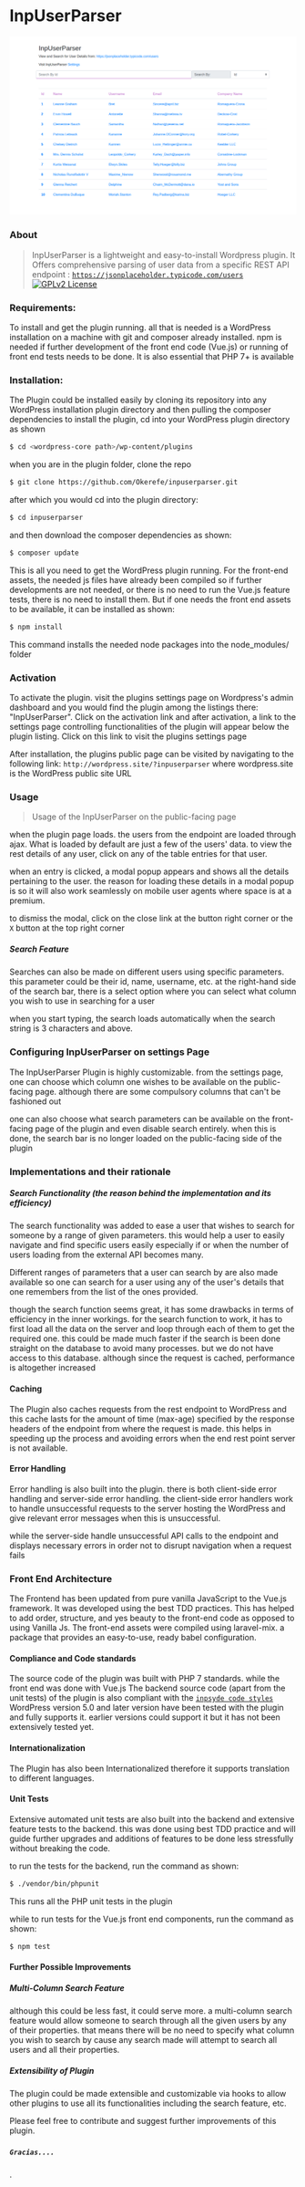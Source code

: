 
# InpUserParser
![Screenshot of the InpUserParser Public Facing Page](public/img/inpuser_shot.png)

### About
>InpUserParser is a lightweight and easy-to-install Wordpress plugin.
It Offers comprehensive parsing of user data from a specific REST API endpoint : [`https://jsonplaceholder.typicode.com/users`](https://jsonplaceholder.typicode.com/users)
>[![GPLv2 License](https://img.shields.io/badge/license-GPL--2.0-orange)](https://github.com/10up/wp_mock/blob/trunk/LICENSE.md)



### Requirements:
To install and get the plugin running. all that is needed is a WordPress installation on a machine with git and composer already installed.
npm is needed if further development of the front end code (Vue.js) or running of front end tests needs to be done.
It is also essential that PHP 7+ is available


### Installation:
The Plugin could be installed easily by cloning its repository into any WordPress installation plugin directory
and then pulling the composer dependencies
to install the plugin, cd into your WordPress plugin directory as shown

```bash
$ cd <wordpress-core path>/wp-content/plugins
```

when you are in the plugin folder, clone the repo

```bash
$ git clone https://github.com/Okerefe/inpuserparser.git
```
after which you would cd into the plugin directory:
```bash
$ cd inpuserparser
```
and then download the composer dependencies as shown:

```bash
$ composer update
```
This is all you need to get the WordPress plugin running.
For the front-end assets, the needed js files have already been compiled so if further developments are not needed, or there is no need to run the Vue.js feature tests, there is no need to install them.
But if one needs the front end assets to be available, it can be installed as shown:

```bash
$ npm install
```
This command installs the needed node packages into the node_modules/ folder

### Activation
To activate the plugin. visit the plugins settings page on Wordpress's admin dashboard and you would find the plugin among the listings there: "InpUserParser".
Click on the activation link and after activation, a link to the settings page controlling functionalities of the plugin will appear below the plugin listing. Click on this link to visit the plugins settings page


After installation, the plugins public page can be visited by navigating to the following link: ```http://wordpress.site/?inpuserparser``` where wordpress.site is the WordPress public site URL


### Usage
> Usage of the InpUserParser on the public-facing page

when the plugin page loads. the users from the endpoint are loaded through ajax.
What is loaded by default are just a few of the users' data.
to view the rest details of any user, click on any of the table entries for that user.

when an entry is clicked, a modal popup appears and shows all the details pertaining to the user.
the reason for loading these details in a modal popup is so it will also work seamlessly on mobile user agents where space is at a premium.

to dismiss the modal, click on the close link at the button right corner or the ```X``` button at the top right corner

##### Search Feature
Searches can also be made on different users using specific parameters. 
this parameter could be their id, name, username, etc.
at the right-hand side of the search bar, there is a select option where you can select what column you wish to use in searching for a user

when you start typing, the search loads automatically when the search string is 3 characters and above.


### Configuring InpUserParser on settings Page
The InpUserParser Plugin is highly customizable.
from the settings page, one can choose which column one wishes to be available on the public-facing page. although there are some compulsory columns that can't be fashioned out

one can also choose what search parameters can be available on the front-facing page of the plugin and even disable search entirely.
when this is done, the search bar is no longer loaded on the public-facing side of the plugin


### Implementations and their rationale

##### Search Functionality (the reason behind the implementation and its efficiency)
The search functionality was added to ease a user that wishes to search for someone by a range of given parameters. this would help a user to easily navigate and find specific users easily especially if or when the number of users loading from the external API becomes many.

Different ranges of parameters that a user can search by are also made available so one can search for a user using any of the user's details that one remembers from the list of the ones provided.

though the search function seems great, it has some drawbacks in terms of efficiency in the inner workings. for the search function to work, it has to first load all the data on the server and loop through each of them to get the required one.
this could be made much faster if the search is been done straight on the database to avoid many processes. but we do not have access to this database.
although since the request is cached, performance is altogether increased


#### Caching
The Plugin also caches requests from the rest endpoint to WordPress and this cache lasts for the amount of time (max-age) specified by the response headers of the endpoint from where the request is made.
this helps in speeding up the process and avoiding errors when the end rest point server is not available.

#### Error Handling
Error handling is also built into the plugin. there is both client-side error handling and server-side error handling.
the client-side error handlers work to handle unsuccessful requests to the server hosting the WordPress and give relevant error messages when this is unsuccessful.

while the server-side handle unsuccessful API calls to the endpoint and displays necessary errors in order not to disrupt navigation when a request fails

### Front End Architecture
The Frontend has been updated from pure vanilla JavaScript to the Vue.js framework.
It was developed using the best TDD practices.
This has helped to add order, structure, and yes beauty to the front-end code as opposed to using Vanilla Js.
The front-end assets were compiled using laravel-mix. a package that provides an easy-to-use, ready babel configuration.

#### Compliance and Code standards
The source code of the plugin was built with PHP 7 standards. while the front end was done with Vue.js
The backend source code (apart from the unit tests) of the plugin is also compliant with the [`inpsyde code styles`](https://github.com/inpsyde/php-coding-standards)
WordPress version 5.0 and later version have been tested with the plugin and fully supports it. earlier versions could support it but it has not been extensively tested yet.

#### Internationalization
The Plugin has also been Internationalized therefore it supports translation to different languages.


#### Unit Tests
Extensive automated unit tests are also built into the backend and extensive feature tests to the backend.
this was done using best TDD practice and will guide further upgrades and additions of features to be done less stressfully without breaking the code.

to run the tests for the backend, run the command as shown:
```bash
$ ./vendor/bin/phpunit
```
This runs all the PHP unit tests in the plugin

while to run tests for the Vue.js front end components, run the command as shown:
```bash
$ npm test
```


#### Further Possible Improvements
##### Multi-Column Search Feature
although this could be less fast, it could serve more. a multi-column search feature would allow someone to search through all the given users by any of their properties. that means there will be no need to specify what column you wish to search by cause any search made will attempt to search all users and all their properties.

##### Extensibility of Plugin
The plugin could be made extensible and customizable via hooks to allow other plugins to use all its functionalities including the search feature, etc.

Please feel free to contribute and suggest further improvements of this plugin.
##### ```Gracias....```



.
